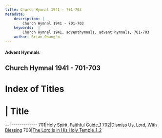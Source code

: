 ```yaml
---
title: Church Hymnal 1941 - 701-703
metadata:
    description: |
        Church Hymnal 1941 - 701-703
    keywords:  |
        Church Hymnal 1941, adventhymnals, advent hymnals, 701-703
    author: Brian Onang'o
---
```


#### Advent Hymnals
## Church Hymnal 1941 - 701-703

# Index of Titles
# | Title                        
-- |-------------
701|[Holy Spirit, Faithful Guide_1](/church-hymnal/CH/701-703/701-703/Holy-Spirit,-Faithful-Guide_1)
702|[Dismiss Us, Lord, With Blessing](/church-hymnal/CH/701-703/701-703/Dismiss-Us,-Lord,-With-Blessing)
703|[The Lord Is in His Holy Temple_1_2](/church-hymnal/CH/701-703/701-703/The-Lord-Is-in-His-Holy-Temple_1_2)